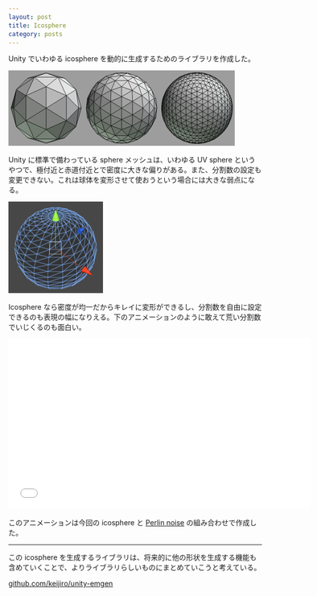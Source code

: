 ```yaml
---
layout: post
title: Icosphere
category: posts
---
```


Unity でいわゆる icosphere を動的に生成するためのライブラリを作成した。

![Icospheres](/images/2013-10-08-1.png)

Unity に標準で備わっている sphere メッシュは、いわゆる UV sphere というやつで、極付近と赤道付近とで密度に大きな偏りがある。また、分割数の設定も変更できない。これは球体を変形させて使おうという場合には大きな弱点になる。

![UV sphere](/images/2013-10-08-2.png)

Icosphere なら密度が均一だからキレイに変形ができるし、分割数を自由に設定できるのも表現の幅になりえる。下のアニメーションのように敢えて荒い分割数でいじくるのも面白い。

<div class="videoframe"><iframe src="//player.vimeo.com/video/76109906" width="600" height="338" frameborder="0" webkitallowfullscreen mozallowfullscreen allowfullscreen></iframe></div>

このアニメーションは今回の icosphere と [Perlin noise](https://github.com/keijiro/unity-perlin) の組み合わせで作成した。

---

この icosphere を生成するライブラリは、将来的に他の形状を生成する機能も含めていくことで、よりライブラリらしいものにまとめていこうと考えている。

[github.com/keijiro/unity-emgen](https://github.com/keijiro/unity-emgen)
